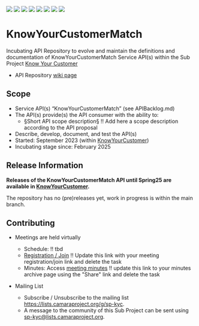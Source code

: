 <a href="https://github.com/camaraproject/KnowYourCustomerMatch/commits/" title="Last Commit"><img src="https://img.shields.io/github/last-commit/camaraproject/KnowYourCustomerMatch?style=plastic"></a>
<a href="https://github.com/camaraproject/KnowYourCustomerMatch/issues" title="Open Issues"><img src="https://img.shields.io/github/issues/camaraproject/KnowYourCustomerMatch?style=plastic"></a>
<a href="https://github.com/camaraproject/KnowYourCustomerMatch/pulls" title="Open Pull Requests"><img src="https://img.shields.io/github/issues-pr/camaraproject/KnowYourCustomerMatch?style=plastic"></a>
<a href="https://github.com/camaraproject/KnowYourCustomerMatch/graphs/contributors" title="Contributors"><img src="https://img.shields.io/github/contributors/camaraproject/KnowYourCustomerMatch?style=plastic"></a>
<a href="https://github.com/camaraproject/KnowYourCustomerMatch" title="Repo Size"><img src="https://img.shields.io/github/repo-size/camaraproject/KnowYourCustomerMatch?style=plastic"></a>
<a href="https://github.com/camaraproject/KnowYourCustomerMatch/blob/main/LICENSE" title="License"><img src="https://img.shields.io/badge/License-Apache%202.0-green.svg?style=plastic"></a>
<a href="https://github.com/camaraproject/KnowYourCustomerMatch/releases/latest" title="Latest Release"><img src="https://img.shields.io/github/release/camaraproject/KnowYourCustomerMatch?style=plastic"></a>
<a href="https://github.com/camaraproject/Governance/blob/main/ProjectStructureAndRoles.md" title="Incubating API Repository"><img src="https://img.shields.io/badge/Incubating%20API%20Repository-green?style=plastic"></a>

# KnowYourCustomerMatch

Incubating API Repository to evolve and maintain the definitions and documentation of KnowYourCustomerMatch Service API(s) within the Sub Project [Know Your Customer](https://lf-camaraproject.atlassian.net/wiki/spaces/CAM/pages/80117795/Know+Your+Customer)

* API Repository [wiki page](https://lf-camaraproject.atlassian.net/wiki/x/EQAzC)

## Scope

* Service API(s) “KnowYourCustomerMatch” (see APIBacklog.md) 
* The API(s) provide(s) the API consumer with the ability to:  
  * §Short API scope description§ !! Add here a scope description according to the API proposal
* Describe, develop, document, and test the API(s)
* Started: September 2023 (within [KnowYourCustomer](https://github.com/camaraproject/KnowYourCustomer))
* Incubating stage since: February 2025

## Release Information

**Releases of the KnowYourCustomerMatch API until Spring25 are available in [KnowYourCustomer](https://github.com/camaraproject/KnowYourCustomer).**

The repository has no (pre)releases yet, work in progress is within the main branch.
<!-- Optional: an explicit listing of the latest (pre-)release with additional information, e.g. links to the API definitions -->
<!-- In addition use/uncomment one or multiple the following alternative options when becoming applicable -->
<!-- Pre-releases of this sub project are available in https://github.com/camaraproject/KnowYourCustomerMatch/releases -->
<!-- The latest public release is available here: https://github.com/camaraproject/KnowYourCustomerMatch/releases/latest -->
<!-- For changes see [CHANGELOG.md](https://github.com/camaraproject/KnowYourCustomerMatch/blob/main/CHANGELOG.md) -->

## Contributing

* Meetings are held virtually <!-- for new, independent Sandbox API repositories request a meeting link from the LF admin team or replace the information with the existing meeting information of the Sub Project -->

  * Schedule: !! tbd
  * [Registration / Join](https://zoom-lfx.platform.linuxfoundation.org/meetings/telcoapi) !! Update this link with your meeting registration/join link and delete the task
  * Minutes: Access [meeting minutes](https://lf-camaraproject.atlassian.net/wiki/spaces/CAM/pages/80117795/Know+Your+Customer) !! update this link to your minutes archive page using the "Share" link and delete the task
* Mailing List
  * Subscribe / Unsubscribe to the mailing list <https://lists.camaraproject.org/g/sp-kyc>.
  * A message to the community of this Sub Project can be sent using <sp-kyc@lists.camaraproject.org>.
